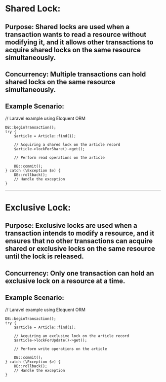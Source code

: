 # Shared Lock:
## Purpose: Shared locks are used when a transaction wants to read a resource without modifying it, and it allows other transactions to acquire shared locks on the same resource simultaneously.
## Concurrency: Multiple transactions can hold shared locks on the same resource simultaneously.
## Example Scenario:
// Laravel example using Eloquent ORM

    DB::beginTransaction();
    try {
        $article = Article::find(1);

        // Acquiring a shared lock on the article record
        $article->lockForShare()->get();
    
        // Perform read operations on the article
    
        DB::commit();
    } catch (\Exception $e) {
        DB::rollback();
        // Handle the exception
    }
------------

# Exclusive Lock:
## Purpose: Exclusive locks are used when a transaction intends to modify a resource, and it ensures that no other transactions can acquire shared or exclusive locks on the same resource until the lock is released.
## Concurrency: Only one transaction can hold an exclusive lock on a resource at a time.
## Example Scenario:
// Laravel example using Eloquent ORM

    DB::beginTransaction();
    try {
        $article = Article::find(1);
    
        // Acquiring an exclusive lock on the article record
        $article->lockForUpdate()->get();
    
        // Perform write operations on the article
    
        DB::commit();
    } catch (\Exception $e) {
        DB::rollback();
        // Handle the exception
    }
